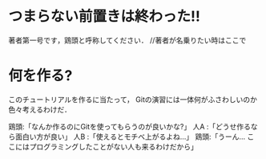 # つまらない前置きは終わった!!
著者第一号です，鶏頭と呼称してください．
//著者が名乗りたい時はここで

# 何を作る?
このチュートリアルを作るに当たって，
Gitの演習には一体何がふさわしいのか色々考えるわけだ．

鶏頭:「なんか作るのにGitを使ってもらうのが良いかな?」
人A :「どうせ作るなら面白い方が良い」
人B :「使えるとモチベ上がるよね…」
鶏頭:「うーん… ここにはプログラミングしたことがない人も来るわけだから」

